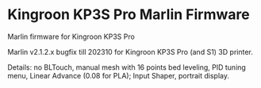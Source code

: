# Kingroon KP3S Pro Marlin Firmware

Marlin firmware for Kingroon KP3S Pro

Marlin v2.1.2.x bugfix till 202310 for Kingroon KP3S Pro (and S1) 3D printer.

Details:
no BLTouch, 
manual mesh with 16 points bed leveling,
PID tuning menu,
Linear Advance (0.08 for PLA);
Input Shaper,
portrait display.
